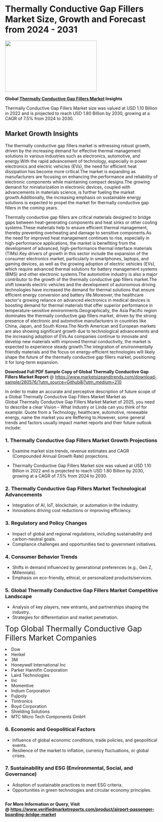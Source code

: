 <H1>Thermally Conductive Gap Fillers Market Size, Growth and Forecast from 2024 - 2031</H1><img class="aligncenter size-medium wp-image-584254" src="https://thirdeyenews.in/wp-content/uploads/2024/09/Global-Market-Research-300x168.jpeg" alt="" width="300" height="168" /><p><strong>Global&nbsp;<a href="https://www.marketsizeandtrends.com/download-sample/260576/?utm_source=Github8j?utm_medium=210">Thermally Conductive Gap Fillers Market</a> Insights</strong></p><p>Thermally Conductive Gap Fillers Market size was valued at USD 1.10 Billion in 2022 and is projected to reach USD 1.80 Billion by 2030, growing at a CAGR of 7.5% from 2024 to 2030.</p><p><h2>Market Growth Insights</h2> <p>The thermally conductive gap fillers market is witnessing robust growth, driven by the increasing demand for effective thermal management solutions in various industries such as electronics, automotive, and energy.With the rapid advancement of technology, especially in power electronics and electric vehicles (EVs), the need for efficient heat dissipation has become more critical.The market is expanding as manufacturers are focusing on enhancing the performance and reliability of electronic components while maintaining compact designs.The growing demand for miniaturization in electronic devices, coupled with advancements in materials science, is further fueling the market growth.Additionally, the increasing emphasis on sustainable energy solutions is expected to propel the market for thermally conductive gap fillers in the coming years.</p> <p>Thermally conductive gap fillers are critical materials designed to bridge gaps between heat-generating components and heat sinks or other cooling systems.These materials help to ensure efficient thermal management, thereby preventing overheating and damage to sensitive components.As the need for improved heat management continues to rise, especially in high-performance applications, the market is benefiting from the development of advanced, high-performance thermal interface materials (TIMs).Key drivers of growth in this sector include the expansion of the consumer electronics market, particularly in smartphones, laptops, and gaming devices, as well as the growing adoption of electric vehicles (EVs), which require advanced thermal solutions for battery management systems (BMS) and other electronic systems.The automotive industry is also a major contributor to the growth of the thermally conductive gap fillers market.The shift towards electric vehicles and the development of autonomous driving technologies have increased the demand for thermal solutions that ensure efficient energy conversion and battery life.Moreover, the healthcare sector's growing reliance on advanced electronics in medical devices is boosting demand for thermal materials that offer superior performance in temperature-sensitive environments.Geographically, the Asia Pacific region dominates the thermally conductive gap fillers market, driven by the strong presence of electronic and automotive manufacturers in countries like China, Japan, and South Korea.The North American and European markets are also showing significant growth due to technological advancements and the increasing adoption of EVs.As companies continue to innovate and develop new materials with improved thermal conductivity, the market is expected to experience steady growth.The integration of environmentally friendly materials and the focus on energy-efficient technologies will likely shape the future of the thermally conductive gap fillers market, positioning it for long-term expansion.</p> <p><span class=""><strong>Download Full PDF Sample Copy of Global Thermally Conductive Gap Fillers Market Report</strong> @ <a href="https://www.marketsizeandtrends.com/download-sample/260576/?utm_source=Github8j?utm_medium=210" target="_blank">https://www.marketsizeandtrends.com/download-sample/260576/?utm_source=Github8j?utm_medium=210</a></span></p><p>In order to make an accurate and perceptive description of future scope of a Global&nbsp;Thermally Conductive Gap Fillers Market Market as Global&nbsp;Thermally Conductive Gap Fillers Market Market of 2025, you need to describe a clear Vision &ndash; What Industry or Linda can you think of for example: Quote from a Technology, healthcare, automotive, renewable energy, name the market you are Reffering to.However, some general trends and factors usually impact market reports and their future outlook include:</p><h3>1.&nbsp;<strong>Thermally Conductive Gap Fillers Market Growth Projections</strong></h3><ul><li>Examine market size trends, revenue estimates and CAGR (Compounded Annual Growth Rate) projections.</li><li><p>Thermally Conductive Gap Fillers Market size was valued at USD 1.10 Billion in 2022 and is projected to reach USD 1.80 Billion by 2030, growing at a CAGR of 7.5% from 2024 to 2030.</p></li></ul><h3>2.&nbsp;<strong>Thermally Conductive Gap Fillers Market Technological Advancements</strong></h3><ul><li>Integration of AI, IoT, blockchain, or automation in the industry.</li><li>Innovations driving cost reductions or improving efficiency.</li></ul><h3>3.&nbsp;<strong>Regulatory and Policy Changes</strong></h3><ul><li>Impact of global and regional regulations, including sustainability and carbon-neutral goals.</li><li>Compliance challenges and opportunities tied to government initiatives.</li></ul><h3>4.&nbsp;<strong>Consumer Behavior Trends</strong></h3><ul><li>Shifts in demand influenced by generational preferences (e.g., Gen Z, Millennials).</li><li>Emphasis on eco-friendly, ethical, or personalized products/services.</li></ul><h3>5.&nbsp;<strong>Global Thermally Conductive Gap Fillers Market Competitive Landscape</strong></h3><ul><li>Analysis of key players, new entrants, and partnerships shaping the industry.</li><li>Strategies for differentiation and market penetration.</li></ul><p data-pm-slice="1 1 []"><span style="color: inherit; font-family: inherit; font-size: 25px;">Top Global Thermally Conductive Gap Fillers Market Companies</span></p><div class="" data-test-id=""><p><li>Dow</li><li> Henkel</li><li> 3M</li><li> Honeywell International Inc</li><li> Parker Hannifin Corporation</li><li> Laird Technologies</li><li> Inc</li><li> Momentive</li><li> Indium Corporation</li><li> Fujipoly</li><li> Timtronics</li><li> Boyd Corporation</li><li> Shielding Solutions</li><li> MTC Micro Tech Components GmbH</li></p></div><h3>6.&nbsp;<strong>Economic and Geopolitical Factors</strong></h3><ul><li>Influence of global economic conditions, trade policies, and geopolitical events.</li><li>Resilience of the market to inflation, currency fluctuations, or global crises.</li></ul><h3>7.&nbsp;<strong>Sustainability and ESG (Environmental, Social, and Governance)</strong></h3><ul><li>Adoption of sustainable practices to meet ESG criteria.</li><li>Opportunities in green technologies and circular economy principles.</li></ul><h2><strong style="font-size: 14px;">For More Information or Query, Visit @&nbsp;</strong><a style="background-color: #ffffff; font-size: 14px;" href="https://www.marketsizeandtrends.com/report/thermally-conductive-gap-fillers-market/" target="_blank">https://www.verifiedmarketreports.com/product/airport-passenger-boarding-bridge-market</a></h2>